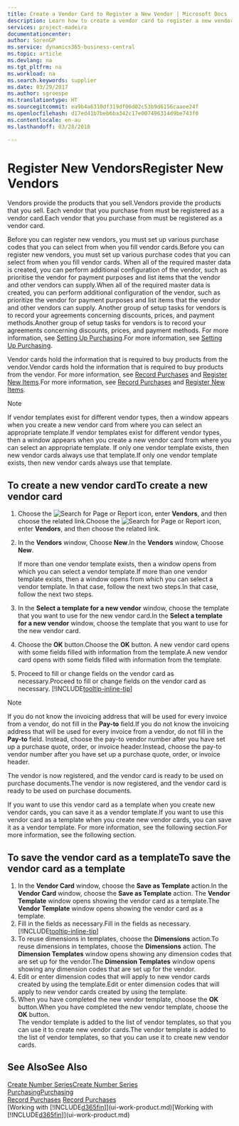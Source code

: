 ```yaml
---
title: Create a Vendor Card to Register a New Vendor | Microsoft Docs
description: Learn how to create a vendor card to register a new vendor or supplier.
services: project-madeira
documentationcenter: 
author: SorenGP
ms.service: dynamics365-business-central
ms.topic: article
ms.devlang: na
ms.tgt_pltfrm: na
ms.workload: na
ms.search.keywords: supplier
ms.date: 03/29/2017
ms.author: sgroespe
ms.translationtype: HT
ms.sourcegitcommit: ea9b4a6310df319df06d02c53b9d6156caaee24f
ms.openlocfilehash: d17ed41b7beb6ba342c17e007496314d9be743f0
ms.contentlocale: en-au
ms.lasthandoff: 03/28/2018

---
```

# <a name="register-new-vendors"></a><span data-ttu-id="79ff5-103">Register New Vendors</span><span class="sxs-lookup"><span data-stu-id="79ff5-103">Register New Vendors</span></span>
<span data-ttu-id="79ff5-104">Vendors provide the products that you sell.</span><span class="sxs-lookup"><span data-stu-id="79ff5-104">Vendors provide the products that you sell.</span></span> <span data-ttu-id="79ff5-105">Each vendor that you purchase from must be registered as a vendor card.</span><span class="sxs-lookup"><span data-stu-id="79ff5-105">Each vendor that you purchase from must be registered as a vendor card.</span></span>

<span data-ttu-id="79ff5-106">Before you can register new vendors, you must set up various purchase codes that you can select from when you fill vendor cards.</span><span class="sxs-lookup"><span data-stu-id="79ff5-106">Before you can register new vendors, you must set up various purchase codes that you can select from when you fill vendor cards.</span></span> <span data-ttu-id="79ff5-107">When all of the required master data is created, you can perform additional configuration of the vendor, such as prioritise the vendor for payment purposes and list items that the vendor and other vendors can supply.</span><span class="sxs-lookup"><span data-stu-id="79ff5-107">When all of the required master data is created, you can perform additional configuration of the vendor, such as prioritize the vendor for payment purposes and list items that the vendor and other vendors can supply.</span></span> <span data-ttu-id="79ff5-108">Another group of setup tasks for vendors is to record your agreements concerning discounts, prices, and payment methods.</span><span class="sxs-lookup"><span data-stu-id="79ff5-108">Another group of setup tasks for vendors is to record your agreements concerning discounts, prices, and payment methods.</span></span> <span data-ttu-id="79ff5-109">For more information, see [Setting Up Purchasing](purchasing-setup-purchasing.md).</span><span class="sxs-lookup"><span data-stu-id="79ff5-109">For more information, see [Setting Up Purchasing](purchasing-setup-purchasing.md).</span></span>

<span data-ttu-id="79ff5-110">Vendor cards hold the information that is required to buy products from the vendor.</span><span class="sxs-lookup"><span data-stu-id="79ff5-110">Vendor cards hold the information that is required to buy products from the vendor.</span></span> <span data-ttu-id="79ff5-111">For more information, see [Record Purchases](purchasing-how-record-purchases.md) and [Register New Items](inventory-how-register-new-items.md).</span><span class="sxs-lookup"><span data-stu-id="79ff5-111">For more information, see [Record Purchases](purchasing-how-record-purchases.md) and [Register New Items](inventory-how-register-new-items.md).</span></span>

> [!NOTE]  
>   <span data-ttu-id="79ff5-112">If vendor templates exist for different vendor types, then a window appears when you create a new vendor card from where you can select an appropriate template.</span><span class="sxs-lookup"><span data-stu-id="79ff5-112">If vendor templates exist for different vendor types, then a window appears when you create a new vendor card from where you can select an appropriate template.</span></span> <span data-ttu-id="79ff5-113">If only one vendor template exists, then new vendor cards always use that template.</span><span class="sxs-lookup"><span data-stu-id="79ff5-113">If only one vendor template exists, then new vendor cards always use that template.</span></span>

## <a name="to-create-a-new-vendor-card"></a><span data-ttu-id="79ff5-114">To create a new vendor card</span><span class="sxs-lookup"><span data-stu-id="79ff5-114">To create a new vendor card</span></span>
1. <span data-ttu-id="79ff5-115">Choose the ![Search for Page or Report](media/ui-search/search_small.png "Search for Page or Report icon") icon, enter **Vendors**, and then choose the related link.</span><span class="sxs-lookup"><span data-stu-id="79ff5-115">Choose the ![Search for Page or Report](media/ui-search/search_small.png "Search for Page or Report icon") icon, enter **Vendors**, and then choose the related link.</span></span>  
2. <span data-ttu-id="79ff5-116">In the **Vendors** window, Choose **New**.</span><span class="sxs-lookup"><span data-stu-id="79ff5-116">In the **Vendors** window, Choose **New**.</span></span>

    <span data-ttu-id="79ff5-117">If more than one vendor template exists, then a window opens from which you can select a vendor template.</span><span class="sxs-lookup"><span data-stu-id="79ff5-117">If more than one vendor template exists, then a window opens from which you can select a vendor template.</span></span> <span data-ttu-id="79ff5-118">In that case, follow the next two steps.</span><span class="sxs-lookup"><span data-stu-id="79ff5-118">In that case, follow the next two steps.</span></span>
3. <span data-ttu-id="79ff5-119">In the **Select a template for a new vendor** window, choose the template that you want to use for the new vendor card.</span><span class="sxs-lookup"><span data-stu-id="79ff5-119">In the **Select a template for a new vendor** window, choose the template that you want to use for the new vendor card.</span></span>
4. <span data-ttu-id="79ff5-120">Choose the **OK** button.</span><span class="sxs-lookup"><span data-stu-id="79ff5-120">Choose the **OK** button.</span></span> <span data-ttu-id="79ff5-121">A new vendor card opens with some fields filled with information from the template.</span><span class="sxs-lookup"><span data-stu-id="79ff5-121">A new vendor card opens with some fields filled with information from the template.</span></span>
5. <span data-ttu-id="79ff5-122">Proceed to fill or change fields on the vendor card as necessary.</span><span class="sxs-lookup"><span data-stu-id="79ff5-122">Proceed to fill or change fields on the vendor card as necessary.</span></span> [!INCLUDE[tooltip-inline-tip](includes/tooltip-inline-tip_md.md)]

> [!NOTE]  
>   <span data-ttu-id="79ff5-123">If you do not know the invoicing address that will be used for every invoice from a vendor, do not fill in the **Pay-to** field.</span><span class="sxs-lookup"><span data-stu-id="79ff5-123">If you do not know the invoicing address that will be used for every invoice from a vendor, do not fill in the **Pay-to** field.</span></span> <span data-ttu-id="79ff5-124">Instead, choose the pay-to vendor number after you have set up a purchase quote, order, or invoice header.</span><span class="sxs-lookup"><span data-stu-id="79ff5-124">Instead, choose the pay-to vendor number after you have set up a purchase quote, order, or invoice header.</span></span>

<span data-ttu-id="79ff5-125">The vendor is now registered, and the vendor card is ready to be used on purchase documents.</span><span class="sxs-lookup"><span data-stu-id="79ff5-125">The vendor is now registered, and the vendor card is ready to be used on purchase documents.</span></span>

<span data-ttu-id="79ff5-126">If you want to use this vendor card as a template when you create new vendor cards, you can save it as a vendor template.</span><span class="sxs-lookup"><span data-stu-id="79ff5-126">If you want to use this vendor card as a template when you create new vendor cards, you can save it as a vendor template.</span></span> <span data-ttu-id="79ff5-127">For more information, see the following section.</span><span class="sxs-lookup"><span data-stu-id="79ff5-127">For more information, see the following section.</span></span>

## <a name="to-save-the-vendor-card-as-a-template"></a><span data-ttu-id="79ff5-128">To save the vendor card as a template</span><span class="sxs-lookup"><span data-stu-id="79ff5-128">To save the vendor card as a template</span></span>
1. <span data-ttu-id="79ff5-129">In the **Vendor Card** window, choose the **Save as Template** action.</span><span class="sxs-lookup"><span data-stu-id="79ff5-129">In the **Vendor Card** window, choose the **Save as Template** action.</span></span> <span data-ttu-id="79ff5-130">The **Vendor Template** window opens showing the vendor card as a template.</span><span class="sxs-lookup"><span data-stu-id="79ff5-130">The **Vendor Template** window opens showing the vendor card as a template.</span></span>
2. <span data-ttu-id="79ff5-131">Fill in the fields as necessary.</span><span class="sxs-lookup"><span data-stu-id="79ff5-131">Fill in the fields as necessary.</span></span> [!INCLUDE[tooltip-inline-tip](includes/tooltip-inline-tip_md.md)]
3. <span data-ttu-id="79ff5-132">To reuse dimensions in templates, choose the **Dimensions** action.</span><span class="sxs-lookup"><span data-stu-id="79ff5-132">To reuse dimensions in templates, choose the **Dimensions** action.</span></span> <span data-ttu-id="79ff5-133">The **Dimension Templates** window opens showing any dimension codes that are set up for the vendor.</span><span class="sxs-lookup"><span data-stu-id="79ff5-133">The **Dimension Templates** window opens showing any dimension codes that are set up for the vendor.</span></span>
4. <span data-ttu-id="79ff5-134">Edit or enter dimension codes that will apply to new vendor cards created by using the template.</span><span class="sxs-lookup"><span data-stu-id="79ff5-134">Edit or enter dimension codes that will apply to new vendor cards created by using the template.</span></span>
5. <span data-ttu-id="79ff5-135">When you have completed the new vendor template, choose the **OK** button.</span><span class="sxs-lookup"><span data-stu-id="79ff5-135">When you have completed the new vendor template, choose the **OK** button.</span></span>  
   <span data-ttu-id="79ff5-136">The vendor template is added to the list of vendor templates, so that you can use it to create new vendor cards.</span><span class="sxs-lookup"><span data-stu-id="79ff5-136">The vendor template is added to the list of vendor templates, so that you can use it to create new vendor cards.</span></span>

## <a name="see-also"></a><span data-ttu-id="79ff5-137">See Also</span><span class="sxs-lookup"><span data-stu-id="79ff5-137">See Also</span></span>
[<span data-ttu-id="79ff5-138">Create Number Series</span><span class="sxs-lookup"><span data-stu-id="79ff5-138">Create Number Series</span></span>](ui-create-number-series.md)  
[<span data-ttu-id="79ff5-139">Purchasing</span><span class="sxs-lookup"><span data-stu-id="79ff5-139">Purchasing</span></span>](purchasing-manage-purchasing.md)  
<span data-ttu-id="79ff5-140">[Record Purchases](purchasing-how-record-purchases.md) </span><span class="sxs-lookup"><span data-stu-id="79ff5-140">[Record Purchases](purchasing-how-record-purchases.md) </span></span>  
<span data-ttu-id="79ff5-141">[Working with [!INCLUDE[d365fin](includes/d365fin_md.md)]](ui-work-product.md)</span><span class="sxs-lookup"><span data-stu-id="79ff5-141">[Working with [!INCLUDE[d365fin](includes/d365fin_md.md)]](ui-work-product.md)</span></span>  

